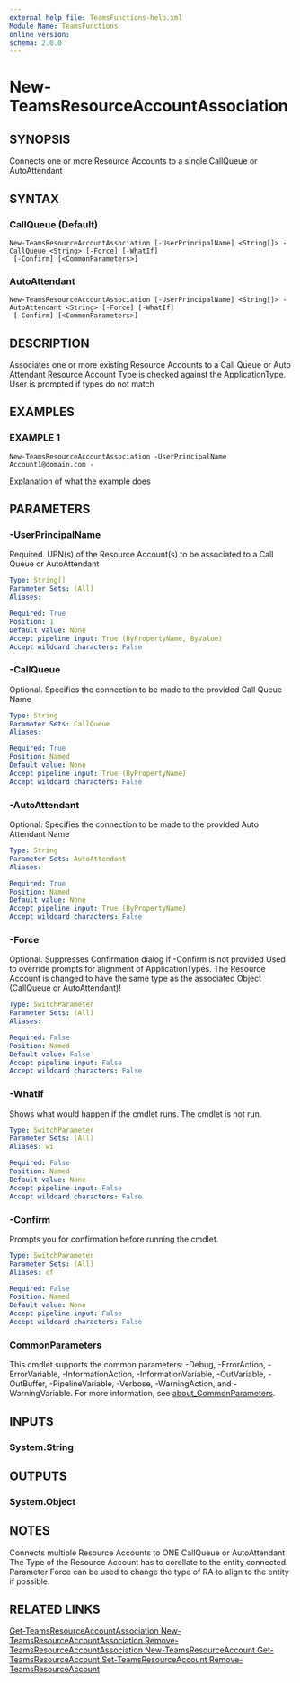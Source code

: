 ```yaml
---
external help file: TeamsFunctions-help.xml
Module Name: TeamsFunctions
online version:
schema: 2.0.0
---
```


# New-TeamsResourceAccountAssociation

## SYNOPSIS
Connects one or more Resource Accounts to a single CallQueue or AutoAttendant

## SYNTAX

### CallQueue (Default)
```
New-TeamsResourceAccountAssociation [-UserPrincipalName] <String[]> -CallQueue <String> [-Force] [-WhatIf]
 [-Confirm] [<CommonParameters>]
```

### AutoAttendant
```
New-TeamsResourceAccountAssociation [-UserPrincipalName] <String[]> -AutoAttendant <String> [-Force] [-WhatIf]
 [-Confirm] [<CommonParameters>]
```

## DESCRIPTION
Associates one or more existing Resource Accounts to a Call Queue or Auto Attendant
Resource Account Type is checked against the ApplicationType.
User is prompted if types do not match

## EXAMPLES

### EXAMPLE 1
```
New-TeamsResourceAccountAssociation -UserPrincipalName Account1@domain.com -
```

Explanation of what the example does

## PARAMETERS

### -UserPrincipalName
Required.
UPN(s) of the Resource Account(s) to be associated to a Call Queue or AutoAttendant

```yaml
Type: String[]
Parameter Sets: (All)
Aliases:

Required: True
Position: 1
Default value: None
Accept pipeline input: True (ByPropertyName, ByValue)
Accept wildcard characters: False
```

### -CallQueue
Optional.
Specifies the connection to be made to the provided Call Queue Name

```yaml
Type: String
Parameter Sets: CallQueue
Aliases:

Required: True
Position: Named
Default value: None
Accept pipeline input: True (ByPropertyName)
Accept wildcard characters: False
```

### -AutoAttendant
Optional.
Specifies the connection to be made to the provided Auto Attendant Name

```yaml
Type: String
Parameter Sets: AutoAttendant
Aliases:

Required: True
Position: Named
Default value: None
Accept pipeline input: True (ByPropertyName)
Accept wildcard characters: False
```

### -Force
Optional.
Suppresses Confirmation dialog if -Confirm is not provided
Used to override prompts for alignment of ApplicationTypes.
The Resource Account is changed to have the same type as the associated Object (CallQueue or AutoAttendant)!

```yaml
Type: SwitchParameter
Parameter Sets: (All)
Aliases:

Required: False
Position: Named
Default value: False
Accept pipeline input: False
Accept wildcard characters: False
```

### -WhatIf
Shows what would happen if the cmdlet runs.
The cmdlet is not run.

```yaml
Type: SwitchParameter
Parameter Sets: (All)
Aliases: wi

Required: False
Position: Named
Default value: None
Accept pipeline input: False
Accept wildcard characters: False
```

### -Confirm
Prompts you for confirmation before running the cmdlet.

```yaml
Type: SwitchParameter
Parameter Sets: (All)
Aliases: cf

Required: False
Position: Named
Default value: None
Accept pipeline input: False
Accept wildcard characters: False
```

### CommonParameters
This cmdlet supports the common parameters: -Debug, -ErrorAction, -ErrorVariable, -InformationAction, -InformationVariable, -OutVariable, -OutBuffer, -PipelineVariable, -Verbose, -WarningAction, and -WarningVariable. For more information, see [about_CommonParameters](http://go.microsoft.com/fwlink/?LinkID=113216).

## INPUTS

### System.String
## OUTPUTS

### System.Object
## NOTES
Connects multiple Resource Accounts to ONE CallQueue or AutoAttendant
The Type of the Resource Account has to corellate to the entity connected.
Parameter Force can be used to change the type of RA to align to the entity if possible.

## RELATED LINKS

[Get-TeamsResourceAccountAssociation
New-TeamsResourceAccountAssociation
Remove-TeamsResourceAccountAssociation
New-TeamsResourceAccount
Get-TeamsResourceAccount
Set-TeamsResourceAccount
Remove-TeamsResourceAccount]()

